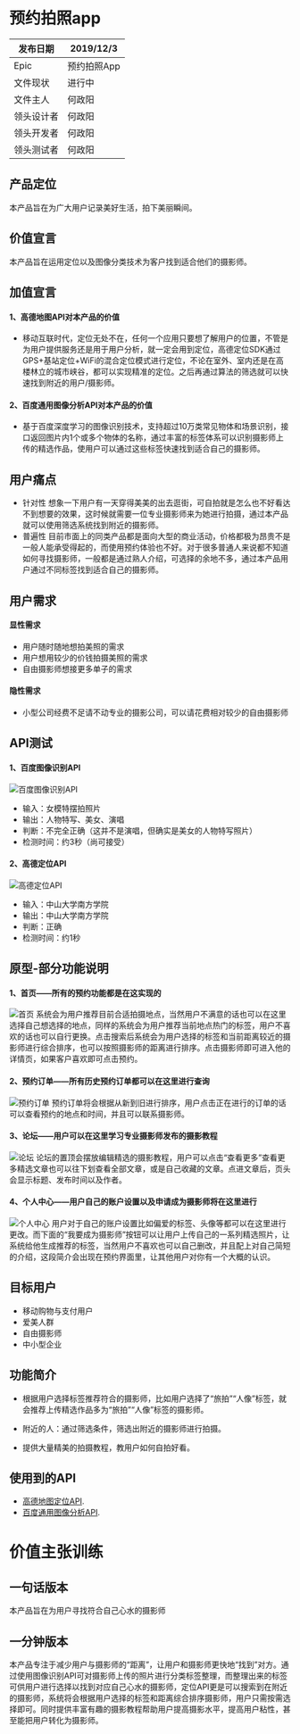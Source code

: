 # 预约拍照app

发布日期 | 2019/12/3 
-|-
Epic | 预约拍照App |
文件现状 | 进行中 |
文件主人 | 何政阳 |
领头设计者 | 何政阳 |
领头开发者 | 何政阳 |
领头测试者 | 何政阳 |

## 产品定位
本产品旨在为广大用户记录美好生活，拍下美丽瞬间。

## 价值宣言
本产品旨在运用定位以及图像分类技术为客户找到适合他们的摄影师。

## 加值宣言
#### 1、高德地图API对本产品的价值
* 移动互联时代，定位无处不在，任何一个应用只要想了解用户的位置，不管是为用户提供服务还是用于用户分析，就一定会用到定位，高德定位SDK通过GPS+基站定位+WiFi的混合定位模式进行定位，不论在室外、室内还是在高楼林立的城市峡谷，都可以实现精准的定位。之后再通过算法的筛选就可以快速找到附近的用户/摄影师。

#### 2、百度通用图像分析API对本产品的价值
* 基于百度深度学习的图像识别技术，支持超过10万类常见物体和场景识别，接口返回图片内1个或多个物体的名称，通过丰富的标签体系可以识别摄影师上传的精选作品，使用户可以通过这些标签快速找到适合自己的摄影师。

## 用户痛点
* 针对性
想象一下用户有一天穿得美美的出去逛街，可自拍就是怎么也不好看达不到想要的效果，这时候就需要一位专业摄影师来为她进行拍摄，通过本产品就可以使用筛选系统找到附近的摄影师。
* 普遍性
目前市面上的同类产品都是面向大型的商业活动，价格都极为昂贵不是一般人能承受得起的，而使用预约体验也不好。对于很多普通人来说都不知道如何寻找摄影师，一般都是通过熟人介绍，可选择的余地不多，通过本产品用户通过不同标签找到适合自己的摄影师。

## 用户需求
#### 显性需求
* 用户随时随地想拍美照的需求
* 用户想用较少的价钱拍摄美照的需求
* 自由摄影师想接更多单子的需求

#### 隐性需求
* 小型公司经费不足请不动专业的摄影公司，可以请花费相对较少的自由摄影师

## API测试
#### 1、百度图像识别API
![百度图像识别API](https://github.com/SunnyHe1999/API_ML_AI/blob/master/image/%E7%99%BE%E5%BA%A6%E5%9B%BE%E5%83%8F%E8%AF%86%E5%88%ABAPI%E8%B0%83%E7%94%A8%EF%BC%88%E9%99%84%E5%9B%BE%E7%89%87%EF%BC%89.png)
* 输入：女模特摆拍照片
* 输出：人物特写、美女、演唱
* 判断：不完全正确（这并不是演唱，但确实是美女的人物特写照片）
* 检测时间：约3秒（尚可接受）

#### 2、高德定位API
![高德定位API](https://github.com/SunnyHe1999/API_ML_AI/blob/master/image/%E9%AB%98%E5%BE%B7%E5%9C%B0%E5%9B%BEAPI%E8%B0%83%E7%94%A8.png)
* 输入：中山大学南方学院
* 输出：中山大学南方学院
* 判断：正确
* 检测时间：约1秒

## 原型-部分功能说明
#### 1、首页——所有的预约功能都是在这实现的
![首页](https://github.com/SunnyHe1999/API_ML_AI/blob/master/image/%E9%A6%96%E9%A1%B5.png)
系统会为用户推荐目前合适拍摄地点，当然用户不满意的话也可以在这里选择自己想选择的地点，同样的系统会为用户推荐当前地点热门的标签，用户不喜欢的话也可以自行更换。点击搜索后系统会为用户选择的标签和当前距离较近的摄影师进行综合排序，也可以按照摄影师的距离进行排序。点击摄影师即可进入他的详情页，如果客户喜欢即可点击预约。  

#### 2、预约订单——所有历史预约订单都可以在这里进行查询
![预约订单](https://github.com/SunnyHe1999/API_ML_AI/blob/master/image/%E9%A2%84%E7%BA%A6%E8%AE%A2%E5%8D%95.png)
预约订单将会根据从新到旧进行排序，用户点击正在进行的订单的话可以查看预约的地点和时间，并且可以联系摄影师。  

#### 3、论坛——用户可以在这里学习专业摄影师发布的摄影教程
![论坛](https://github.com/SunnyHe1999/API_ML_AI/blob/master/image/%E8%AE%BA%E5%9D%9B.png)
论坛的置顶会摆放编辑精选的摄影教程，用户可以点击“查看更多”查看更多精选文章也可以往下划查看全部文章，或是自己收藏的文章。点进文章后，页头会显示标题、发布时间以及作者。  

#### 4、个人中心——用户自己的账户设置以及申请成为摄影师将在这里进行
![个人中心](https://github.com/SunnyHe1999/API_ML_AI/blob/master/image/%E4%B8%AA%E4%BA%BA%E4%B8%AD%E5%BF%83.png)
用户对于自己的账户设置比如偏爱的标签、头像等都可以在这里进行更改。而下面的“我要成为摄影师”按钮可以让用户上传自己的一系列精选照片，让系统给他生成推荐的标签，当然用户不喜欢也可以自己删改，并且配上对自己简短的介绍，这段简介会出现在预约界面里，让其他用户对你有一个大概的认识。  

## 目标用户
* 移动购物与支付用户
* 爱美人群
* 自由摄影师
* 中小型企业

## 功能简介
* 根据用户选择标签推荐符合的摄影师，比如用户选择了“旅拍”“人像”标签，就会推荐上传精选作品多为“旅拍”“人像”标签的摄影师。

* 附近的人：通过筛选条件，筛选出附近的摄影师进行拍摄。

* 提供大量精美的拍摄教程，教用户如何自拍好看。

## 使用到的API
* [高德地图定位API](https://lbs.amap.com/getting-started/locate). 
* [百度通用图像分析API](https://ai.baidu.com/tech/imagerecognition/general). 

# 价值主张训练

## 一句话版本
本产品旨在为用户寻找符合自己心水的摄影师

## 一分钟版本
本产品专注于减少用户与摄影师的“距离”，让用户和摄影师更快地“找到”对方。通过使用图像识别API可对摄影师上传的照片进行分类标签整理，而整理出来的标签可供用户进行选择以找到对应自己心水的摄影师，定位API更是可以搜索到在附近的摄影师，系统将会根据用户选择的标签和距离综合排序摄影师，用户只需按需选择即可。同时提供丰富有趣的摄影教程帮助用户提高摄影水平，提高用户粘性，甚至能把用户转化为摄影师。
